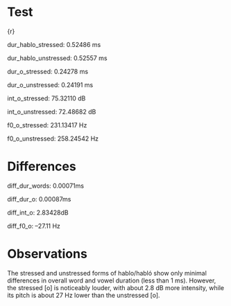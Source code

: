 
# Test

{r}

dur_hablo_stressed: 0.52486 ms

dur_hablo_unstressed: 0.52557 ms

dur_o_stressed: 0.24278 ms

dur_o_unstressed: 0.24191 ms

int_o_stressed: 75.32110 dB

int_o_unstressed: 72.48682 dB

f0_o_stressed: 231.13417 Hz

f0_o_unstressed: 258.24542 Hz

# Differences

diff_dur_words: 0.00071ms

diff_dur_o: 0.00087ms

diff_int_o: 2.83428dB

diff_f0_o: –27.11 Hz

# Observations

The stressed and unstressed forms of hablo/habló show only minimal
differences in overall word and vowel duration (less than 1 ms).
However, the stressed \[o\] is noticeably louder, with about 2.8 dB more
intensity, while its pitch is about 27 Hz lower than the unstressed
\[o\].
